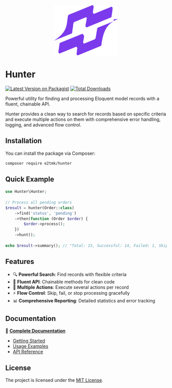 <p align="center">
    <img src="docs/public/Hunter_icon_purple-600.png" alt="Hunter Logo" width="200">
</p>

# Hunter

[![Latest Version on Packagist](https://img.shields.io/packagist/v/e2tmk/hunter.svg?style=flat-square)](https://packagist.org/packages/e2tmk/hunter)
[![Total Downloads](https://img.shields.io/packagist/dt/e2tmk/hunter.svg?style=flat-square)](https://packagist.org/packages/e2tmk/hunter)

Powerful utility for finding and processing Eloquent model records with a fluent, chainable API.

Hunter provides a clean way to search for records based on specific criteria and execute multiple actions on them with comprehensive error handling, logging, and advanced flow control.

## Installation

You can install the package via Composer:

```bash
composer require e2tmk/hunter
```

## Quick Example

```php
use Hunter\Hunter;

// Process all pending orders
$result = hunter(Order::class)
    ->find('status', 'pending')
    ->then(function (Order $order) {
        $order->process();
    })
    ->hunt();

echo $result->summary(); // "Total: 15, Successful: 14, Failed: 1, Skipped: 0"
```

## Features

-   🔍 **Powerful Search**: Find records with flexible criteria
-   🔗 **Fluent API**: Chainable methods for clean code
-   🎯 **Multiple Actions**: Execute several actions per record
-   ⚡ **Flow Control**: Skip, fail, or stop processing gracefully
-   📊 **Comprehensive Reporting**: Detailed statistics and error tracking

## Documentation

📖 **[Complete Documentation](https://hunter.e2tmk.com)**

-   [Getting Started](https://hunter.e2tmk.com)
-   [Usage Examples](https://hunter.e2tmk.com/examples)
-   [API Reference](https://hunter.e2tmk.com/api)

## License

The project is licensed under the [MIT License](LICENSE.md).
